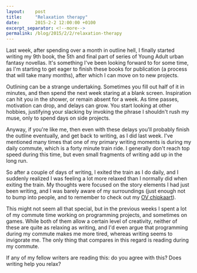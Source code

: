 ```yaml
---
layout:    post
title:     "Relaxation therapy"
date:      2015-2-2 12:00:00 +0100
excerpt_separator: <!--more-->
permalink: /blog/2015/2/2/relaxation-therapy
---
```


Last week, after spending over a month in outline hell, I finally started writing my 9th book, the 5th and final part of series of Young Adult urban fantasy novellas. It's something I've been looking forward to for some time, as I'm starting to get eager to finish these books for publication (a process that will take many months), after which I can move on to new projects.

<!--more-->
Outlining can be a strange undertaking. Sometimes you fill out half of it in minutes, and then spend the next week staring at a blank screen. Inspiration can hit you in the shower, or remain absent for a week. As time passes, motivation can drop, and delays can grow. You start looking at other hobbies, justifying your slacking by invoking the phrase I shouldn't rush my muse, only to spend days on side projects.

Anyway, if you're like me, then even with these delays you'll probably finish the outline eventually, and get back to writing, as I did last week. I've mentioned many times that one of my primary writing moments is during my daily commute, which is a forty minute train ride. I generally don't reach top speed during this time, but even small fragments of writing add up in the long run.

So after a couple of days of writing, I exited the train as I do daily, and I suddenly realized I was feeling a lot more relaxed than I normally did when exiting the train. My thoughts were focused on the story elements I had just been writing, and I was barely aware of my surroundings (just enough not to bump into people, and to remember to check out my [OV chipkaart](http://en.wikipedia.org/wiki/OV-chipkaart)).

This might not seem all that special, but in the previous weeks I spent a lot of my commute time working on programming projects, and sometimes on games. While both of them allow a certain level of creativity, neither of these are quite as relaxing as writing, and I'd even argue that programming during my commute makes me more tired, whereas writing seems to invigorate me. The only thing that compares in this regard is reading during my commute.

If any of my fellow writers are reading this: do you agree with this? Does writing help you relax?